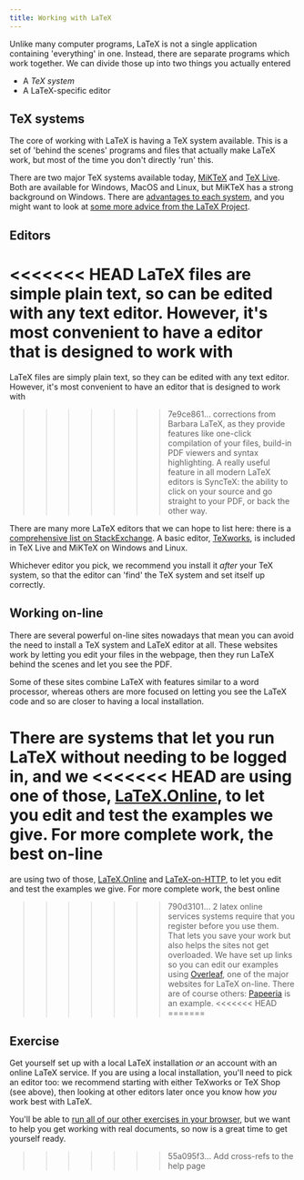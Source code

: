 ```yaml
---
title: Working with LaTeX
---
```


Unlike many computer programs, LaTeX is not a single application containing
'everything' in one. Instead, there are separate programs which work together.
We can divide those up into two things you actually entered

- A _TeX system_
- A LaTeX-specific editor

## TeX systems

The core of working with LaTeX is having a TeX system available. This is a set
of 'behind the scenes' programs and files that actually make LaTeX work, but
most of the time you don't directly 'run' this.

There are two major TeX systems available today,
[MiKTeX](https://www.miktex.org) and [TeX Live](https://tug.org/texlive). Both
are available for Windows, MacOS and Linux, but MiKTeX has a strong background
on Windows. There are [advantages to each
system](https://tex.stackexchange.com/questions/20036), and you might want to
look at [some more advice from the LaTeX
Project](https://www.latex-project.org/get/).

## Editors

<<<<<<< HEAD
LaTeX files are simple plain text, so can be edited with any text editor.
However, it's most convenient to have a editor that is designed to work with
=======
LaTeX files are simply plain text, so they can be edited with any text editor.
However, it's most convenient to have an editor that is designed to work with
>>>>>>> 7e9ce861... corrections from Barbara
LaTeX, as they provide features like one-click compilation of your files,
build-in PDF viewers and syntax highlighting. A really useful feature in all
modern LaTeX editors is  SyncTeX: the ability to click on your source and go
straight to your PDF, or back the other way.

There are many more LaTeX editors that we can hope to list here: there is a
[comprehensive list on
StackExchange](https://tex.stackexchange.com/questions/339/latex-editors-ides).
A basic editor, [TeXworks](https://tug.org/texworks), is included in TeX Live
and MiKTeX on Windows and Linux.

Whichever editor you pick, we recommend you install it _after_ your TeX system,
so that the editor can 'find' the TeX system and set itself up correctly.

## Working on-line

There are several powerful on-line sites nowadays that mean you can avoid
the need to install a TeX system and LaTeX editor at all. These websites
work by letting you edit your files in the webpage, then they run LaTeX
behind the scenes and let you see the PDF.

Some of these sites combine LaTeX with features similar to a word processor,
whereas others are more focused on letting you see the LaTeX code and
so are closer to having a local installation.

There are systems that let you run LaTeX without needing to be logged in, and we
<<<<<<< HEAD
are using one of those, [LaTeX.Online](https://latexonline.cc), to let you
edit and test the examples we give. For more complete work, the best on-line
=======
are using two of those,
[LaTeX.Online](https://latexonline.cc) and
[LaTeX-on-HTTP](https://github.com/YtoTech/latex-on-http), to let you
edit and test the examples we give. For more complete work, the best online
>>>>>>> 790d3101... 2 latex online services
systems require that you register before you use them. That lets you save your
work but also helps the sites not get overloaded. We have set up links so you
can edit our examples using [Overleaf](https://www.overleaf.com), one of the
major websites for LaTeX on-line. There are of course others:
[Papeeria](https://papeeria.com/) is an example.
<<<<<<< HEAD
=======

## Exercise

Get yourself set up with a local LaTeX installation _or_ an account with
an online LaTeX service. If you are using a local installation, you'll need
to pick an editor too: we recommend starting with either TeXworks or TeX Shop
(see above), then looking at other editors later once you know how _you_
work best with LaTeX.

You'll be able to [run all of our other exercises in your browser](help), but we want
to help you get working with real documents, so now is a great time to get
yourself ready.
>>>>>>> 55a095f3... Add cross-refs to the help page
